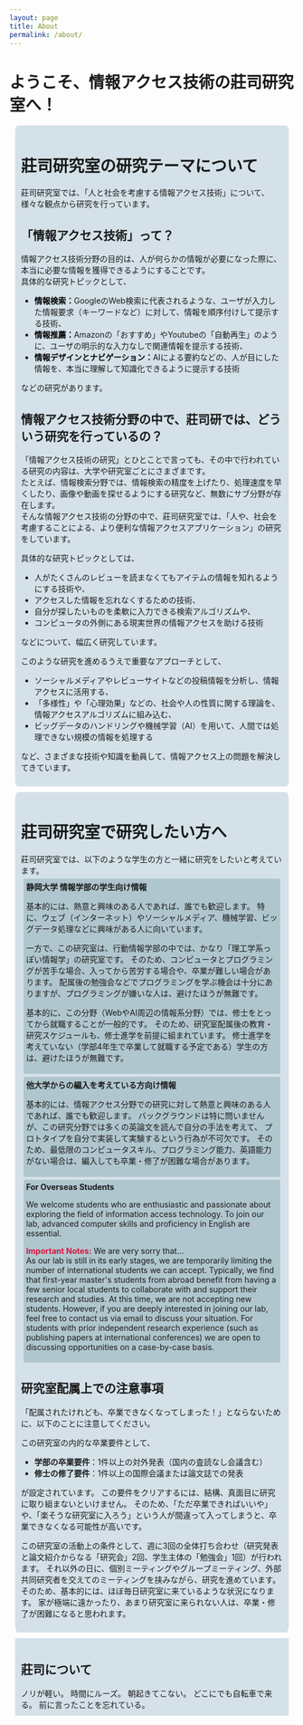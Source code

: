 ```yaml
---
layout: page
title: About
permalink: /about/
---
```


<style>
    span.li{
        font-weight: bolder;
        color: black;
    }
    div.block{
        background-color: #D4E1E8;
        border-radius: 1%;
        padding: 2%;
        margin: 2%;
    }
    div.target{
        background-color: #B0C6CE;
        border-radius: 0.5%;
        padding: 1%;
        margin: 1%;
    }
    span.caution{
        font-weight: bolder;
        color: crimson;
    }
</style>

<h1>ようこそ、情報アクセス技術の莊司研究室へ！</h1>
<div class=block>
<h1>莊司研究室の研究テーマについて</h1>
莊司研究室では、「人と社会を考慮する情報アクセス技術」について、様々な観点から研究を行っています。
<h2>「情報アクセス技術」って？</h2>
情報アクセス技術分野の目的は、人が何らかの情報が必要になった際に、本当に必要な情報を獲得できるようにすることです。<br>
具体的な研究トピックとして、
<ul>
<li> <span class="li">情報検索：</span>GoogleのWeb検索に代表されるような、ユーザが入力した情報要求（キーワードなど）に対して、情報を順序付けして提示する技術、</li>
<li><span class="li">情報推薦：</span>Amazonの「おすすめ」やYoutubeの「自動再生」のように、ユーザの明示的な入力なしで関連情報を提示する技術、</li>
<li><span class="li">情報デザインとナビゲーション：</span>AIによる要約などの、人が目にした情報を、本当に理解して知識化できるように提示する技術</li>
</ul>
などの研究があります。
<h2>情報アクセス技術分野の中で、莊司研では、どういう研究を行っているの？</h2>
<p>
「情報アクセス技術の研究」とひとことで言っても、その中で行われている研究の内容は、大学や研究室ごとにさまざまです。<br>
たとえば、情報検索分野では、情報検索の精度を上げたり、処理速度を早くしたり、画像や動画を探せるようにする研究など、無数にサブ分野が存在します。<br>
そんな情報アクセス技術の分野の中で、莊司研究室では、「人や、社会を考慮することによる、より便利な情報アクセスアプリケーション」の研究をしています。
</p>

<p>
具体的な研究トピックとしては、
<ul>
<li>人がたくさんのレビューを読まなくてもアイテムの情報を知れるようにする技術や、</li>
<li>アクセスした情報を忘れなくするための技術、</li>
<li>自分が探したいものを柔軟に入力できる検索アルゴリズムや、</li>
<li>コンピュータの外側にある現実世界の情報アクセスを助ける技術</li>
</ul>
などについて、幅広く研究しています。
</p>

<p>
このような研究を進めるうえで重要なアプローチとして、
<ul>
<li>ソーシャルメディアやレビューサイトなどの投稿情報を分析し、情報アクセスに活用する、</li>
<li>「多様性」や「心理効果」などの、社会や人の性質に関する理論を、情報アクセスアルゴリズムに組み込む、</li>
<li>ビッグデータのハンドリングや機械学習（AI）を用いて、人間では処理できない規模の情報を処理する</li>
</ul>
など、さまざまな技術や知識を動員して、情報アクセス上の問題を解決してきています。
</p>
</div>

<div class="block">
<h1>莊司研究室で研究したい方へ</h1>
莊司研究室では、以下のような学生の方と一緒に研究をしたいと考えています。
<div class="target">
<strong>静岡大学 情報学部の学生向け情報</strong><br>
<p>
基本的には、熱意と興味のある人であれば、誰でも歓迎します。
特に、ウェブ（インターネット）やソーシャルメディア、機械学習、ビッグデータ処理などに興味がある人に向いています。
</p>
<p>
一方で、この研究室は、行動情報学部の中では、かなり「理工学系っぽい情報学」の研究室です。
そのため、コンピュータとプログラミングが苦手な場合、入ってから苦労する場合や、卒業が難しい場合があります。
配属後の勉強会などでプログラミングを学ぶ機会は十分にありますが、プログラミングが嫌いな人は、避けたほうが無難です。
</p>
<p>
基本的に、この分野（WebやAI周辺の情報系分野）では、修士をとってから就職することが一般的です。
そのため、研究室配属後の教育・研究スケジュールも、修士進学を前提に組まれています。
修士進学を考えていない（学部4年生で卒業して就職する予定である）学生の方は、避けたほうが無難です。
</p>
</div>

<div class="target">
<strong>他大学からの編入を考えている方向け情報</strong><br>
<p>
基本的には、情報アクセス分野での研究に対して熱意と興味のある人であれば、誰でも歓迎します。
バックグラウンドは特に問いませんが、この研究分野では多くの英論文を読んで自分の手法を考えて、
プロトタイプを自分で実装して実験するという行為が不可欠です。
そのため、最低限のコンピュータスキル、プログラミング能力、英語能力がない場合は、編入しても卒業・修了が困難な場合があります。
</p>
</div>

<div class="target">
<strong>For Overseas Students</strong><br>
<p>
We welcome students who are enthusiastic and passionate about exploring the field of information access technology. To join our lab, advanced computer skills and proficiency in English are essential.
</p>
<p>
<span class="caution">Important Notes:</span>
We are very sorry that... 
<br> As our lab is still in its early stages, we are temporarily limiting the number of international students we can accept. 
Typically, we find that first-year master's students from abroad benefit from having a few senior local students to collaborate with and support their research and studies.
At this time, we are not accepting new students. 
However, if you are deeply interested in joining our lab, feel free to contact us via email to discuss your situation.
For students with prior independent research experience (such as publishing papers at international conferences) we are open to discussing opportunities on a case-by-case basis.
</p>
</div>

<h2>研究室配属上での注意事項</h2>
<p>
「配属されたけれども、卒業できなくなってしまった！」とならないために、以下のことに注意してください。
</p>
<p>
この研究室の内的な卒業要件として、
<ul>
<li><strong>学部の卒業要件</strong>：1件以上の対外発表（国内の査読なし会議含む）</li>
<li><strong>修士の修了要件</strong>：1件以上の国際会議または論文誌での発表</li>
</ul>
が設定されています。
この要件をクリアするには、結構、真面目に研究に取り組まないといけません。
そのため、「ただ卒業できればいいや」や、「楽そうな研究室に入ろう」という人が間違って入ってしまうと、卒業できなくなる可能性が高いです。
</p>
<p>
この研究室の活動上の条件として、週に3回の全体打ち合わせ（研究発表と論文紹介からなる「研究会」2回、学生主体の「勉強会」1回）が行われます。
それ以外の日に、個別ミーティングやグループミーティング、外部共同研究者を交えてのミーティングを挟みながら、研究を進めています。
そのため、基本的には、ほぼ毎日研究室に来ているような状況になります。
家が極端に遠かったり、あまり研究室に来られない人は、卒業・修了が困難になると思われます。
</p>
</div>

<div class="block">
<h2>莊司について</h2>
ノリが軽い。
時間にルーズ。
朝起きてこない。
どこにでも自転車で来る。
前に言ったことを忘れている。
</div>
